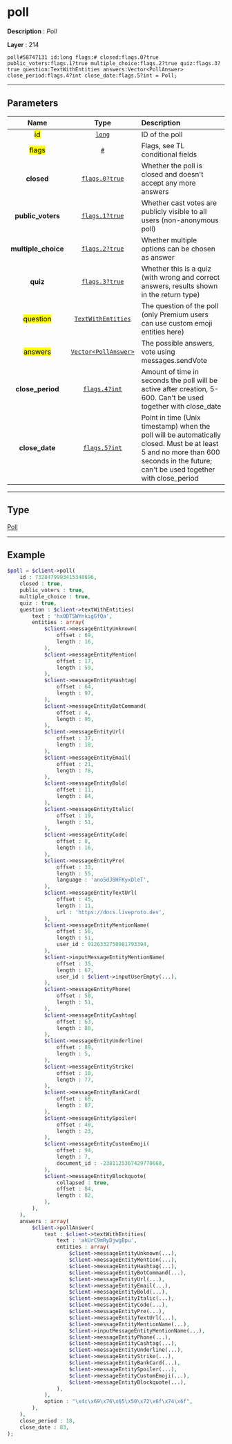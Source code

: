 # poll

**Description** : *Poll*

**Layer** : 214

```tl
poll#58747131 id:long flags:# closed:flags.0?true public_voters:flags.1?true multiple_choice:flags.2?true quiz:flags.3?true question:TextWithEntities answers:Vector<PollAnswer> close_period:flags.4?int close_date:flags.5?int = Poll;
```

---

## Parameters

| Name | Type | Description |
| :---: | :---: | :--- |
| <mark>id</mark> | [`long`](type/long) | ID of the poll |
| <mark>flags</mark> | [`#`](type/#) | Flags, see TL conditional fields |
| **closed** | [`flags.0?true`](type/true) | Whether the poll is closed and doesn't accept any more answers |
| **public_voters** | [`flags.1?true`](type/true) | Whether cast votes are publicly visible to all users (non-anonymous poll) |
| **multiple_choice** | [`flags.2?true`](type/true) | Whether multiple options can be chosen as answer |
| **quiz** | [`flags.3?true`](type/true) | Whether this is a quiz (with wrong and correct answers, results shown in the return type) |
| <mark>question</mark> | [`TextWithEntities`](type/TextWithEntities) | The question of the poll (only Premium users can use custom emoji entities here) |
| <mark>answers</mark> | [`Vector<PollAnswer>`](type/PollAnswer) | The possible answers, vote using messages.sendVote |
| **close_period** | [`flags.4?int`](type/int) | Amount of time in seconds the poll will be active after creation, 5-600. Can't be used together with close_date |
| **close_date** | [`flags.5?int`](type/int) | Point in time (Unix timestamp) when the poll will be automatically closed. Must be at least 5 and no more than 600 seconds in the future; can't be used together with close_period |

---

## Type

[Poll](type/Poll)

---

## Example

```php
$poll = $client->poll(
	id : 7328479993415348696,
	closed : true,
	public_voters : true,
	multiple_choice : true,
	quiz : true,
	question : $client->textWithEntities(
		text : 'hx0DTSWYnkigGfQa',
		entities : array(
			$client->messageEntityUnknown(
				offset : 69,
				length : 16,
			),
			$client->messageEntityMention(
				offset : 17,
				length : 59,
			),
			$client->messageEntityHashtag(
				offset : 64,
				length : 97,
			),
			$client->messageEntityBotCommand(
				offset : 4,
				length : 95,
			),
			$client->messageEntityUrl(
				offset : 37,
				length : 18,
			),
			$client->messageEntityEmail(
				offset : 21,
				length : 78,
			),
			$client->messageEntityBold(
				offset : 11,
				length : 84,
			),
			$client->messageEntityItalic(
				offset : 19,
				length : 51,
			),
			$client->messageEntityCode(
				offset : 8,
				length : 16,
			),
			$client->messageEntityPre(
				offset : 33,
				length : 55,
				language : 'ano5dJ8HFKyxDleT',
			),
			$client->messageEntityTextUrl(
				offset : 45,
				length : 11,
				url : 'https://docs.liveproto.dev',
			),
			$client->messageEntityMentionName(
				offset : 56,
				length : 51,
				user_id : 9126332750981793394,
			),
			$client->inputMessageEntityMentionName(
				offset : 35,
				length : 67,
				user_id : $client->inputUserEmpty(...),
			),
			$client->messageEntityPhone(
				offset : 58,
				length : 51,
			),
			$client->messageEntityCashtag(
				offset : 63,
				length : 80,
			),
			$client->messageEntityUnderline(
				offset : 89,
				length : 5,
			),
			$client->messageEntityStrike(
				offset : 10,
				length : 77,
			),
			$client->messageEntityBankCard(
				offset : 68,
				length : 87,
			),
			$client->messageEntitySpoiler(
				offset : 40,
				length : 23,
			),
			$client->messageEntityCustomEmoji(
				offset : 94,
				length : 7,
				document_id : -2381125367429770668,
			),
			$client->messageEntityBlockquote(
				collapsed : true,
				offset : 84,
				length : 82,
			),
		),
	),
	answers : array(
		$client->pollAnswer(
			text : $client->textWithEntities(
				text : 'akUrC9mRyDjwgBpu',
				entities : array(
					$client->messageEntityUnknown(...),
					$client->messageEntityMention(...),
					$client->messageEntityHashtag(...),
					$client->messageEntityBotCommand(...),
					$client->messageEntityUrl(...),
					$client->messageEntityEmail(...),
					$client->messageEntityBold(...),
					$client->messageEntityItalic(...),
					$client->messageEntityCode(...),
					$client->messageEntityPre(...),
					$client->messageEntityTextUrl(...),
					$client->messageEntityMentionName(...),
					$client->inputMessageEntityMentionName(...),
					$client->messageEntityPhone(...),
					$client->messageEntityCashtag(...),
					$client->messageEntityUnderline(...),
					$client->messageEntityStrike(...),
					$client->messageEntityBankCard(...),
					$client->messageEntitySpoiler(...),
					$client->messageEntityCustomEmoji(...),
					$client->messageEntityBlockquote(...),
				),
			),
			option : "\x4c\x69\x76\x65\x50\x72\x6f\x74\x6f",
		),
	),
	close_period : 18,
	close_date : 83,
);
```